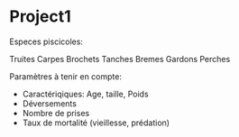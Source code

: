 Project1
========

Especes piscicoles: 

Truites
Carpes
Brochets
Tanches
Bremes
Gardons
Perches

Paramètres à tenir en compte:

- Caractériqiques: Age, taille, Poids 
- Déversements
- Nombre de prises
- Taux de mortalité (vieillesse, prédation) 

